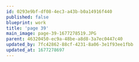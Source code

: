 ```yaml
---
id: 0293e9bf-df08-4ec3-a43b-b0a14916f440
published: false
blueprint: work
title: 'page 39'
main_image: page-39-1677278519.JPG
parent: 46320450-ec9a-48be-a8d8-3a7ec0447c40
updated_by: 7fc42862-88cf-4231-8a06-3e1f93ee1fbb
updated_at: 1677278697
---
```

